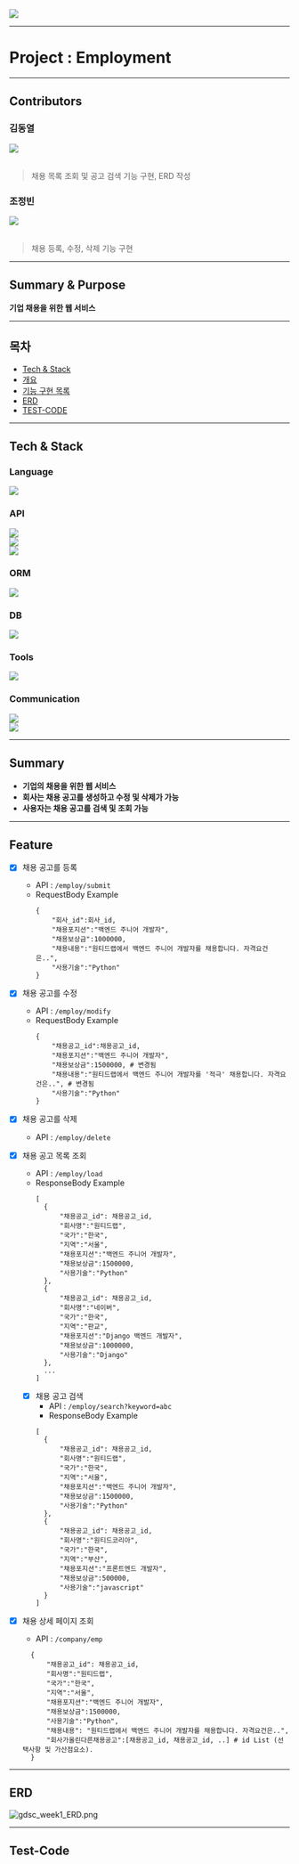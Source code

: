 <img src="https://capsule-render.vercel.app/api?type=Wave&color=auto&height=200&section=header&text=Backend - Danawa&fontSize=90" />

-------------
# Project : Employment

---
## Contributors
### 김동열
<img src="https://github-readme-stats.vercel.app/api/top-langs/?username=ehfql6363&layout=compact"><br><br>
> 채용 목록 조회 및 공고 검색 기능 구현, ERD 작성 
### 조정빈
<img src="https://github-readme-stats.vercel.app/api/top-langs/?username=jojeongbin&layout=compact"><br><br>
> 채용 등록, 수정, 삭제 기능 구현

---
## Summary & Purpose
**기업 채용을 위한 웹 서비스**

---
## 목차
- [Tech & Stack](#tech--stack)
- [개요](#summary)
- [기능 구현 목록](#feature)
- [ERD](#erd)
- [TEST-CODE](#test-code)

---
## Tech & Stack
### Language
<img src="https://img.shields.io/badge/Java-17-007396?style=fflat&logo=java&logoColor=white"><Br>

### API
<img src="https://img.shields.io/badge/Spring Boot-2.7.6-6DB33F?style=flat&logo=Spring Boot&logoColor=white"/><br>
<img src="https://img.shields.io/badge/spring-6DB33F?style=flat&logo=spring&logoColor=white"><br>
<img src="https://img.shields.io/badge/gradle-02303A?style=flat&logo=gradle&logoColor=white">

### ORM
<img src="https://img.shields.io/badge/JPA-6DB33F?style=flat&logo=&logoColor=white"/><br>

### DB
<img src="https://img.shields.io/badge/mariaDB-003545?style=flat&logo=mariaDB&logoColor=white"><br>

### Tools
<img src="https://img.shields.io/badge/IntelliJ IDEA-000000?style=flat&logo=IntelliJ IDEA&logoColor=white"><br>

### Communication
<img src="https://img.shields.io/badge/Slack-4A154B?style=flat&logo=Slack&logoColor=white"><br>
<img src="https://img.shields.io/badge/Notion-000000?style=flat&logo=Notion&logoColor=white"><br>

---
## Summary
- **기업의 채용을 위한 웹 서비스**
- **회사는 채용 공고를 생성하고 수정 및 삭제가 가능**
- **사용자는 채용 공고를 검색 및 조회 가능**

---
## Feature
- [x] 채용 공고를 등록
  - API : ```/employ/submit```
  - RequestBody Example
      ```
      {
          "회사_id":회사_id,
          "채용포지션":"백엔드 주니어 개발자",
          "채용보상금":1000000,
          "채용내용":"원티드랩에서 백엔드 주니어 개발자를 채용합니다. 자격요건은..",
          "사용기술":"Python"
      }
  
- [x] 채용 공고를 수정
  - API : ```/employ/modify```
  - RequestBody Example
    ```
    {
        "채용공고_id":채용공고_id,
        "채용포지션":"백엔드 주니어 개발자",
        "채용보상금":1500000, # 변경됨
        "채용내용":"원티드랩에서 백엔드 주니어 개발자를 '적극' 채용합니다. 자격요건은..", # 변경됨
        "사용기술":"Python"
    } 

- [x] 채용 공고를 삭제
  - API : ```/employ/delete```
  
- [x] 채용 공고 목록 조회
  - API : ```/employ/load```
  - ResponseBody Example
    ```
    [
      {
          "채용공고_id": 채용공고_id,
          "회사명":"원티드랩",
          "국가":"한국",
          "지역":"서울",
          "채용포지션":"백엔드 주니어 개발자",
          "채용보상금":1500000,
          "사용기술":"Python"
      },
      {
          "채용공고_id": 채용공고_id,
          "회사명":"네이버",
          "국가":"한국",
          "지역":"판교",
          "채용포지션":"Django 백엔드 개발자",
          "채용보상금":1000000,
          "사용기술":"Django"
      }, 
      ...
    ]
  - [x] 채용 공고 검색
    - API : ```/employ/search?keyword=abc```
    - ResponseBody Example
    ```
    [
      {
          "채용공고_id": 채용공고_id,
          "회사명":"원티드랩",
          "국가":"한국",
          "지역":"서울",
          "채용포지션":"백엔드 주니어 개발자",
          "채용보상금":1500000,
          "사용기술":"Python"
      },
      {
          "채용공고_id": 채용공고_id,
          "회사명":"원티드코리아",
          "국가":"한국",
          "지역":"부산",
          "채용포지션":"프론트엔드 개발자",
          "채용보상금":500000,
          "사용기술":"javascript"
      }
    ]
- [x] 채용 상세 페이지 조회
  - API : ```/company/emp```
  ```
    {
        "채용공고_id": 채용공고_id,
        "회사명":"원티드랩",
        "국가":"한국",
        "지역":"서울",
        "채용포지션":"백엔드 주니어 개발자",
        "채용보상금":1500000,
        "사용기술":"Python",
        "채용내용": "원티드랩에서 백엔드 주니어 개발자를 채용합니다. 자격요건은..",
        "회사가올린다른채용공고":[채용공고_id, 채용공고_id, ..] # id List (선택사항 및 가산점요소).
    }

---
## ERD
![gdsc_week1_ERD.png](..%2F..%2FDownloads%2Fgdsc_week1_ERD.png)

---
## Test-Code



